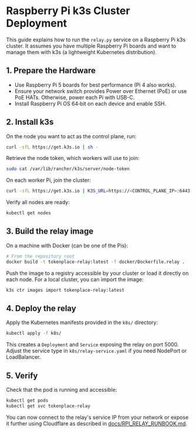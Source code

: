 # Raspberry Pi k3s Cluster Deployment

This guide explains how to run the `relay.py` service on a Raspberry Pi k3s cluster. It assumes you have multiple Raspberry Pi boards and want to manage them with k3s (a lightweight Kubernetes distribution).

## 1. Prepare the Hardware

- Use Raspberry Pi 5 boards for best performance (Pi 4 also works).
- Ensure your network switch provides Power over Ethernet (PoE) or use PoE HATs. Otherwise, power each Pi with USB-C.
- Install Raspberry Pi OS 64‑bit on each device and enable SSH.

## 2. Install k3s

On the node you want to act as the control plane, run:

```bash
curl -sfL https://get.k3s.io | sh -
```

Retrieve the node token, which workers will use to join:

```bash
sudo cat /var/lib/rancher/k3s/server/node-token
```

On each worker Pi, join the cluster:

```bash
curl -sfL https://get.k3s.io | K3S_URL=https://<CONTROL_PLANE_IP>:6443 K3S_TOKEN=<NODE_TOKEN> sh -
```

Verify all nodes are ready:

```bash
kubectl get nodes
```

## 3. Build the relay image

On a machine with Docker (can be one of the Pis):

```bash
# From the repository root
docker build -t tokenplace-relay:latest -f docker/Dockerfile.relay .
```

Push the image to a registry accessible by your cluster or load it directly on each node. For a local cluster, you can import the image:

```bash
k3s ctr images import tokenplace-relay:latest
```

## 4. Deploy the relay

Apply the Kubernetes manifests provided in the `k8s/` directory:

```bash
kubectl apply -f k8s/
```

This creates a `Deployment` and `Service` exposing the relay on port 5000. Adjust the service type in `k8s/relay-service.yaml` if you need NodePort or LoadBalancer.

## 5. Verify

Check that the pod is running and accessible:

```bash
kubectl get pods
kubectl get svc tokenplace-relay
```

You can now connect to the relay's service IP from your network or expose it further using Cloudflare as described in [docs/RPI_RELAY_RUNBOOK.md](docs/RPI_RELAY_RUNBOOK.md).

